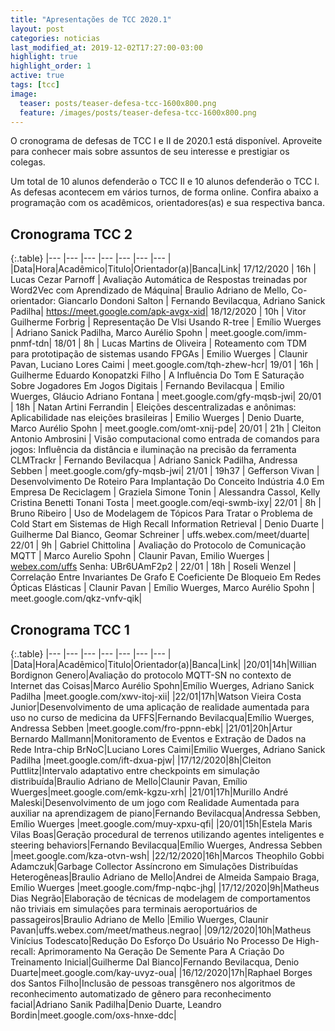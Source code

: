 ```yaml
---
title: "Apresentações de TCC 2020.1"
layout: post
categories: noticias
last_modified_at: 2019-12-02T17:27:00-03:00
highlight: true
highlight_order: 1
active: true
tags: [tcc]
image:
  teaser: posts/teaser-defesa-tcc-1600x800.png
  feature: /images/posts/teaser-defesa-tcc-1600x800.png
---
```


O cronograma de defesas de TCC I e II de 2020.1 está disponível. Aproveite para conhecer mais sobre assuntos de seu interesse e prestigiar os colegas.

Um total de 10 alunos defenderão o TCC II e 10 alunos defenderão o TCC I. As defesas acontecem em vários turnos, de forma online. Confira abaixo a programação com os acadêmicos, orientadores(as) e sua respectiva banca.

## Cronograma TCC 2

{:.table}
|--- |--- |--- |--- |--- |--- |--- |
|Data|Hora|Acadêmico|Titulo|Orientador(a)|Banca|Link|
17/12/2020 | 16h | Lucas Cezar Parnoff | Avaliação Automática de Respostas treinadas por Word2Vec com Aprendizado de Máquina| Braulio Adriano de Mello, Co-orientador: Giancarlo Dondoni Salton | Fernando Bevilacqua, Adriano Sanick Padilha| https://meet.google.com/apk-avgx-xid|
18/12/2020 | 10h | Vitor Guilherme Forbrig | Representação De Vlsi Usando R-tree | Emílio Wuerges | Adriano Sanick Padilha, Marco Aurélio Spohn | meet.google.com/imm-pnmf-tdn|
18/01 | 8h | Lucas Martins de Oliveira | Roteamento com TDM para prototipação de sistemas usando FPGAs | Emilio Wuerges | Claunir Pavan, Luciano Lores Caimi | meet.google.com/tqh-zhew-hcr|
19/01 | 16h | Guilherme Eduardo Konopatzki Filho | A Influência Do Tom E Saturação Sobre Jogadores Em Jogos Digitais | Fernando Bevilacqua | Emilio Wuerges, Gláucio Adriano Fontana | meet.google.com/gfy-mqsb-jwi|
20/01 | 18h | Natan Artini Ferrandin | Eleições descentralizadas e anônimas: Aplicabilidade nas eleições brasileiras | Emilio Wuerges | Denio Duarte, Marco Aurélio Spohn | meet.google.com/omt-xnij-pde|
20/01 | 21h | Cleiton Antonio Ambrosini | Visão computacional como entrada de comandos para jogos: Influência da distância e iluminação na precisão da ferramenta CLMTrackr | Fernando Bevilacqua | Adriano Sanick Padilha, Andressa Sebben | meet.google.com/gfy-mqsb-jwi|
21/01 | 19h37 | Gefferson Vivan | Desenvolvimento De Roteiro Para Implantação Do Conceito Indústria 4.0 Em Empresa De Reciclagem | Graziela Simone Tonin | Alessandra Cassol, Kelly Cristina Benetti Tonani Tosta | meet.google.com/eqi-swmb-ixy|
22/01 | 8h | Bruno Ribeiro | Uso de Modelagem de Tópicos Para Tratar o Problema de Cold Start em Sistemas de High Recall Information Retrieval | Denio Duarte | Guilherme Dal Bianco, Geomar Schreiner | uffs.webex.com/meet/duarte|
22/01 | 9h | Gabriel Chittolina | Avaliação do Protocolo de Comunicação MQTT | Marco Aurelio Spohn | Claunir Pavan, Emilio Wuerges | [webex.com/uffs](https://webex.com/uffs/j.php?MTID=mbb63aa048e7ec5ba17cba40fcb872b14) Senha: UBr6UAmF2p2 |
22/01 | 18h | Roseli Wenzel | Correlação Entre Invariantes De Grafo E Coeficiente De Bloqueio Em Redes Ópticas Elásticas | Claunir Pavan | Emílio Wuerges, Marco Aurélio Spohn | meet.google.com/qkz-vnfv-qik|

## Cronograma TCC 1

{:.table}
|--- |--- |--- |--- |--- |--- |--- |
|Data|Hora|Acadêmico|Titulo|Orientador(a)|Banca|Link|
|20/01|14h|Willian Bordignon Genero|Avaliação do protocolo MQTT-SN no contexto de Internet das Coisas|Marco Aurélio Spohn|Emílio Wuerges, Adriano Sanick Padilha |meet.google.com/xwv-itoj-xii|
|22/01|17h|Watson Vieira Costa Junior|Desenvolvimento de uma aplicação de realidade aumentada para uso no curso de medicina da UFFS|Fernando Bevilacqua|Emílio Wuerges, Andressa Sebben |meet.google.com/fro-ppnn-ebk|
|21/01|20h|Artur Bernardo Mallmann|Monitoramento de Eventos e Extração de Dados na Rede Intra-chip BrNoC|Luciano Lores Caimi|Emilio Wuerges, Adriano Sanick Padilha |meet.google.com/ift-dxua-pjw|
|17/12/2020|8h|Cleiton Puttlitz|Intervalo adaptativo entre checkpoints em simulação distribuída|Braulio Adriano de Mello|Claunir Pavan, Emílio Wuerges|meet.google.com/emk-kgzu-xrh|
|21/01|17h|Murillo André Maleski|Desenvolvimento de um jogo com Realidade Aumentada para auxiliar na aprendizagem de piano|Fernando Bevilacqua|Andressa Sebben, Emílio Wuerges |meet.google.com/muy-xpxu-qfi|
|20/01|15h|Estela Maris Vilas Boas|Geração procedural de terrenos utilizando agentes inteligentes e steering behaviors|Fernando Bevilacqua|Emílio Wuerges, Andressa Sebben |meet.google.com/kza-otvn-wsh|
|22/12/2020|16h|Marcos Theophilo Gobbi Adamczuk|Garbage Collector Assíncrono em Simulações Distribuídas Heterogêneas|Braulio Adriano de Mello|Andrei de Almeida Sampaio Braga, Emílio Wuerges |meet.google.com/fmp-nqbc-jhg|
|17/12/2020|9h|Matheus Dias Negrão|Elaboração de técnicas de modelagem de comportamentos não triviais em simulações para terminais aeroportuários de passageiros|Braulio Adriano de Mello |Emilio Wuerges, Claunir Pavan|uffs.webex.com/meet/matheus.negrao|
|09/12/2020|10h|Matheus Vinícius Todescato|Redução Do Esforço Do Usuário No Processo De High-recall: Aprimoramento Na Geração De Semente Para A Criação Do Treinamento Inicial|Guilherme Dal Bianco|Fernando Bevilacqua, Denio Duarte|meet.google.com/kay-uvyz-oua|
|16/12/2020|17h|Raphael Borges dos Santos Filho|Inclusão de pessoas transgênero nos algoritmos de reconhecimento automatizado de gênero para reconhecimento facial|Adriano Sanik Padilha|Denio Duarte, Leandro Bordin|meet.google.com/oxs-hnxe-ddc|
